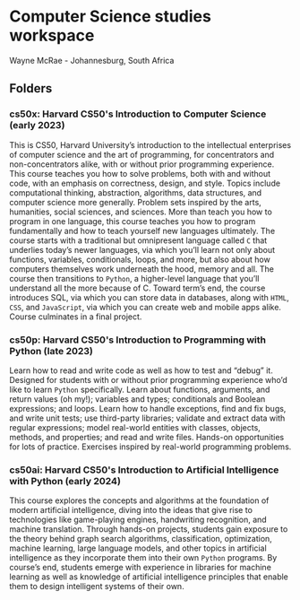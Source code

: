 # Computer Science studies workspace

Wayne McRae - Johannesburg, South Africa

## Folders

### cs50x: Harvard CS50's Introduction to Computer Science (early 2023)

This is CS50, Harvard University’s introduction to the intellectual enterprises of computer science and the art of programming, for concentrators and non-concentrators alike, with or without prior programming experience. This course teaches you how to solve problems, both with and without code, with an emphasis on correctness, design, and style. Topics include computational thinking, abstraction, algorithms, data structures, and computer science more generally. Problem sets inspired by the arts, humanities, social sciences, and sciences. More than teach you how to program in one language, this course teaches you how to program fundamentally and how to teach yourself new languages ultimately. The course starts with a traditional but omnipresent language called `C` that underlies today’s newer languages, via which you’ll learn not only about functions, variables, conditionals, loops, and more, but also about how computers themselves work underneath the hood, memory and all. The course then transitions to `Python`, a higher-level language that you’ll understand all the more because of C. Toward term’s end, the course introduces SQL, via which you can store data in databases, along with `HTML`, `CSS`, and `JavaScript`, via which you can create web and mobile apps alike. Course culminates in a final project.

### cs50p: Harvard CS50's Introduction to Programming with Python (late 2023)

Learn how to read and write code as well as how to test and “debug” it. Designed for students with or without prior programming experience who’d like to learn `Python` specifically. Learn about functions, arguments, and return values (oh my!); variables and types; conditionals and Boolean expressions; and loops. Learn how to handle exceptions, find and fix bugs, and write unit tests; use third-party libraries; validate and extract data with regular expressions; model real-world entities with classes, objects, methods, and properties; and read and write files. Hands-on opportunities for lots of practice. Exercises inspired by real-world programming problems.

### cs50ai: Harvard CS50's Introduction to Artificial Intelligence with Python (early 2024)

This course explores the concepts and algorithms at the foundation of modern artificial intelligence, diving into the ideas that give rise to technologies like game-playing engines, handwriting recognition, and machine translation. Through hands-on projects, students gain exposure to the theory behind graph search algorithms, classification, optimization, machine learning, large language models, and other topics in artificial intelligence as they incorporate them into their own `Python` programs. By course’s end, students emerge with experience in libraries for machine learning as well as knowledge of artificial intelligence principles that enable them to design intelligent systems of their own.
